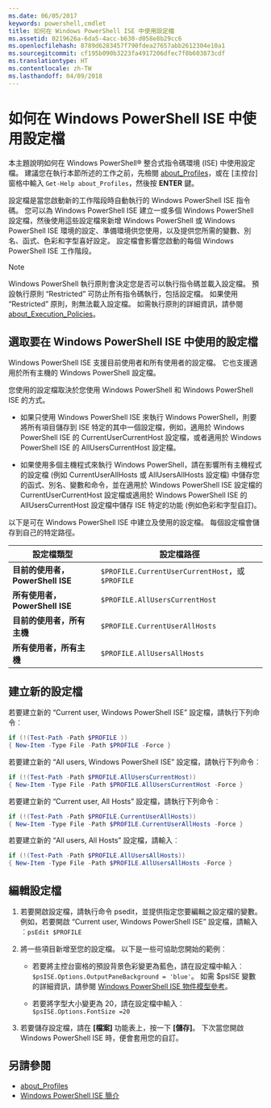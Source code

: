 ```yaml
---
ms.date: 06/05/2017
keywords: powershell,cmdlet
title: 如何在 Windows PowerShell ISE 中使用設定檔
ms.assetid: 0219626a-6da5-4acc-b630-d058e8b29cc6
ms.openlocfilehash: 8789d6283457f790fdea27657abb2612304e10a1
ms.sourcegitcommit: cf195b090b3223fa4917206dfec7f0b603873cdf
ms.translationtype: HT
ms.contentlocale: zh-TW
ms.lasthandoff: 04/09/2018
---
```

# <a name="how-to-use-profiles-in-windows-powershell-ise"></a>如何在 Windows PowerShell ISE 中使用設定檔

本主題說明如何在 Windows PowerShell® 整合式指令碼環境 (ISE) 中使用設定檔。 建議您在執行本節所述的工作之前，先檢閱 [about_Profiles](/powershell/module/microsoft.powershell.core/about/about_profiles)，或在 [主控台] 窗格中輸入 `Get-Help about_Profiles`，然後按 **ENTER** 鍵。

設定檔是當您啟動新的工作階段時自動執行的 Windows PowerShell ISE 指令碼。  您可以為 Windows PowerShell ISE 建立一或多個 Windows PowerShell 設定檔，然後使用這些設定檔來新增 Windows PowerShell 或 Windows PowerShell ISE 環境的設定、準備環境供您使用，以及提供您所需的變數、別名、函式、色彩和字型喜好設定。 設定檔會影響您啟動的每個 Windows PowerShell ISE 工作階段。

> [!NOTE]
> Windows PowerShell 執行原則會決定您是否可以執行指令碼並載入設定檔。 預設執行原則 “Restricted” 可防止所有指令碼執行，包括設定檔。 如果使用 “Restricted” 原則，則無法載入設定檔。 如需執行原則的詳細資訊，請參閱 [about_Execution_Policies](/powershell/module/microsoft.powershell.core/about/about_execution_policies)。

## <a name="selecting-a-profile-to-use-in-the-windows-powershell-ise"></a>選取要在 Windows PowerShell ISE 中使用的設定檔

Windows PowerShell ISE 支援目前使用者和所有使用者的設定檔。 它也支援適用於所有主機的 Windows PowerShell 設定檔。

您使用的設定檔取決於您使用 Windows PowerShell 和 Windows PowerShell ISE 的方式。

- 如果只使用 Windows PowerShell ISE 來執行 Windows PowerShell，則要將所有項目儲存到 ISE 特定的其中一個設定檔，例如，適用於 Windows PowerShell ISE 的 CurrentUserCurrentHost 設定檔，或者適用於 Windows PowerShell ISE 的 AllUsersCurrentHost 設定檔。

- 如果使用多個主機程式來執行 Windows PowerShell，請在影響所有主機程式的設定檔 (例如 CurrentUserAllHosts 或 AllUsersAllHosts 設定檔) 中儲存您的函式、別名、變數和命令，並在適用於 Windows PowerShell ISE 設定檔的 CurrentUserCurrentHost 設定檔或適用於 Windows PowerShell ISE 的 AllUsersCurrentHost 設定檔中儲存 ISE 特定的功能 (例如色彩和字型自訂)。

以下是可在 Windows PowerShell ISE 中建立及使用的設定檔。 每個設定檔會儲存到自己的特定路徑。

| 設定檔類型 | 設定檔路徑 |
| --- | --- |
| **目前的使用者，PowerShell ISE**| `$PROFILE.CurrentUserCurrentHost`，或 `$PROFILE` |
| **所有使用者，PowerShell ISE**| `$PROFILE.AllUsersCurrentHost` |
| **目前的使用者，所有主機**| `$PROFILE.CurrentUserAllHosts` |
| **所有使用者，所有主機** | `$PROFILE.AllUsersAllHosts` |

## <a name="to-create-a-new-profile"></a>建立新的設定檔

若要建立新的 “Current user, Windows PowerShell ISE” 設定檔，請執行下列命令︰

```powershell
if (!(Test-Path -Path $PROFILE ))
{ New-Item -Type File -Path $PROFILE -Force }
```

若要建立新的 “All users, Windows PowerShell ISE” 設定檔，請執行下列命令︰

```powershell
if (!(Test-Path -Path $PROFILE.AllUsersCurrentHost))
{ New-Item -Type File -Path $PROFILE.AllUsersCurrentHost -Force }
```

若要建立新的 “Current user, All Hosts” 設定檔，請執行下列命令︰

```powershell
if (!(Test-Path -Path $PROFILE.CurrentUserAllHosts))
{ New-Item -Type File -Path $PROFILE.CurrentUserAllHosts -Force }
```

若要建立新的 “All users, All Hosts” 設定檔，請輸入︰

```powershell
if (!(Test-Path -Path $PROFILE.AllUsersAllHosts))
{ New-Item -Type File -Path $PROFILE.AllUsersAllHosts -Force }
```

## <a name="to-edit-a-profile"></a>編輯設定檔

1. 若要開啟設定檔，請執行命令 psedit，並提供指定您要編輯之設定檔的變數。 例如，若要開啟 “Current user, Windows PowerShell ISE” 設定檔，請輸入︰`psEdit $PROFILE`

2. 將一些項目新增至您的設定檔。 以下是一些可協助您開始的範例︰

   - 若要將主控台窗格的預設背景色彩變更為藍色，請在設定檔中輸入︰`$psISE.Options.OutputPaneBackground = 'blue'`。 如需 $psISE 變數的詳細資訊，請參閱 [Windows PowerShell ISE 物件模型參考](The-ISE-Object-Model-Hierarchy.md)。

   - 若要將字型大小變更為 20，請在設定檔中輸入︰`$psISE.Options.FontSize =20`

3. 若要儲存設定檔，請在 **[檔案]** 功能表上，按一下 **[儲存]**。 下次當您開啟 Windows PowerShell ISE 時，便會套用您的自訂。

## <a name="see-also"></a>另請參閱

- [about_Profiles](/powershell/module/microsoft.powershell.core/about/about_profiles)
- [Windows PowerShell ISE 簡介](Introducing-the-Windows-PowerShell-ISE.md)